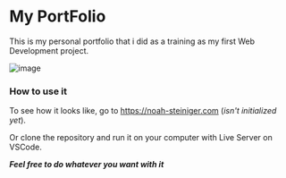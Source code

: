 # My PortFolio

This is my personal portfolio that i did as a training as my first Web Development project.

![image](https://github.com/G1anC/PortFolio/assets/114910356/8ee95fa4-15da-46f3-a934-2cda6f8d1f6a)

### How to use it

To see how it looks like, go to https://noah-steiniger.com (*isn't initialized yet*).

Or clone the repository and run it on your computer with Live Server on VSCode.

***Feel free to do whatever you want with it***


